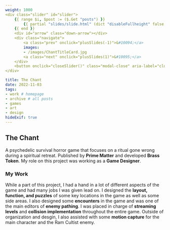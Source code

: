 ```yaml
---
weight: 1000
<div class="slider" id="slider">
	{{ range $i, $post := ($.Get "posts") }}
	    {{ partial "slides/slide.html" (dict "disableFullheight" false "ctx" $post) }}
	{{ end }}
	<div id="arrow" class="down-arrow"></div>
	<div class="navigate">
		<a class="prev" onclick="plusSlides(-1)">&#10094;</a>
		images:
		- /images/ChantTitleCard.jpg
		<a class="next" onclick="plusSlides(1)">&#10095;</a>
	</div>
	<button onclick="closeSlider()" class="modal-close" aria-label="close"></button>
</div>

title: The Chant
date: 2022-11-03
tags:
- work # homepage
- archive # all posts
- games
- art
- design
hideExif: true
---
```


## The Chant

A psychedelic survival horror game that focuses on a ritual gone wrong during a spiritual retreat. Published by **Prime Matter** and developed **Brass Token**. My role on this project was working as a **Game Designer**.

### My Work

While a part of this project, I had a hand in a lot of different aspects of the game and had many jobs I was given lead on. I designed the **layout, function, and puzzles** of some key locations in the game as well as some side areas. I also designed some **encounters** in the game and was one of the main editors of **enemy pathing**. I was placed in charge of **streaming levels** and **collision implementation** throughout the entire game. Outside of organization and desgin, I also assisted with some **motion capture** for the main character and the Ram Cultist enemy.


